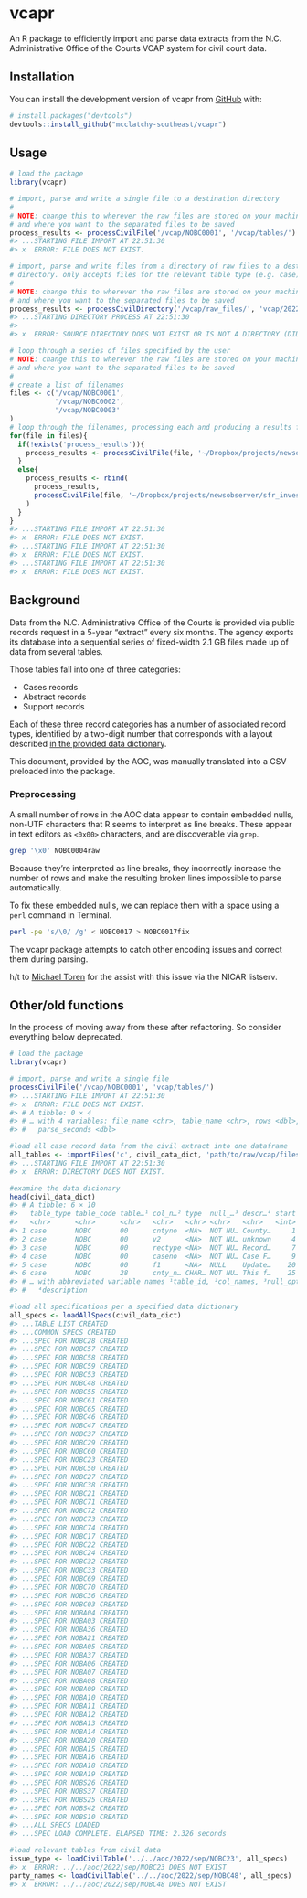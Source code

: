 
<!-- README.md is generated from README.Rmd. Please edit that file -->

# vcapr

<!-- badges: start -->
<!-- badges: end -->

An R package to efficiently import and parse data extracts from the N.C.
Administrative Office of the Courts VCAP system for civil court data.

## Installation

You can install the development version of vcapr from
[GitHub](https://github.com/) with:

``` r
# install.packages("devtools")
devtools::install_github("mcclatchy-southeast/vcapr")
```

## Usage

``` r
# load the package
library(vcapr)

# import, parse and write a single file to a destination directory
#
# NOTE: change this to wherever the raw files are stored on your machine
# and where you want to the separated files to be saved
process_results <- processCivilFile('/vcap/NOBC0001', '/vcap/tables/')
#> ...STARTING FILE IMPORT AT 22:51:30 
#> x  ERROR: FILE DOES NOT EXIST.

# import, parse and write files from a directory of raw files to a destination
# directory. only accepts files for the relevant table type (e.g. case)
# 
# NOTE: change this to wherever the raw files are stored on your machine
# and where you want to the separated files to be saved
process_results <- processCivilDirectory('/vcap/raw_files/', 'vcap/2022/tables/')
#> ...STARTING DIRECTORY PROCESS AT 22:51:30 
#> 
#> x  ERROR: SOURCE DIRECTORY DOES NOT EXIST OR IS NOT A DIRECTORY (DID YOU FORGET THE SLASH?).

# loop through a series of files specified by the user
# NOTE: change this to wherever the raw files are stored on your machine
# and where you want to the separated files to be saved
#
# create a list of filenames
files <- c('/vcap/NOBC0001',
           '/vcap/NOBC0002',
           '/vcap/NOBC0003'
)
# loop through the filenames, processing each and producing a results file
for(file in files){
  if(!exists('process_results')){
    process_results <- processCivilFile(file, '~/Dropbox/projects/newsobserver/sfr_investors/data/aoc/2022/upload_test/')
  }
  else{
    process_results <- rbind(
      process_results,
      processCivilFile(file, '~/Dropbox/projects/newsobserver/sfr_investors/data/aoc/2022/upload_test/')
    )
  }
}
#> ...STARTING FILE IMPORT AT 22:51:30 
#> x  ERROR: FILE DOES NOT EXIST.
#> ...STARTING FILE IMPORT AT 22:51:30 
#> x  ERROR: FILE DOES NOT EXIST.
#> ...STARTING FILE IMPORT AT 22:51:30 
#> x  ERROR: FILE DOES NOT EXIST.
```

## Background

Data from the N.C. Administrative Office of the Courts is provided via
public records request in a 5-year “extract” every six months. The
agency exports its database into a sequential series of fixed-width 2.1
GB files made up of data from several tables.

Those tables fall into one of three categories:

-   Cases records
-   Abstract records
-   Support records

Each of these three record categories has a number of associated record
types, identified by a two-digit number that corresponds with a layout
described [in the provided data
dictionary](https://www.documentcloud.org/documents/23070366-nc-aoc-vcap-extract-file-layout).

This document, provided by the AOC, was manually translated into a CSV
preloaded into the package.

### Preprocessing

A small number of rows in the AOC data appear to contain embedded nulls,
non-UTF characters that R seems to interpret as line breaks. These
appear in text editors as `<0x00>` characters, and are discoverable via
`grep`.

``` bash
grep '\x0' NOBC0004raw
```

Because they’re interpreted as line breaks, they incorrectly increase
the number of rows and make the resulting broken lines impossible to
parse automatically.

To fix these embedded nulls, we can replace them with a space using a
`perl` command in Terminal.

``` bash
perl -pe 's/\0/ /g' < NOBC0017 > NOBC0017fix
```

The vcapr package attempts to catch other encoding issues and correct
them during parsing.

h/t to [Michael Toren](https://twitter.com/michael_toren) for the assist
with this issue via the NICAR listserv.

## Other/old functions

In the process of moving away from these after refactoring. So consider
everything below deprecated.

``` r
# load the package
library(vcapr)

# import, parse and write a single file
processCivilFile('/vcap/NOBC0001', 'vcap/tables/')
#> ...STARTING FILE IMPORT AT 22:51:30 
#> x  ERROR: FILE DOES NOT EXIST.
#> # A tibble: 0 × 4
#> # … with 4 variables: file_name <chr>, table_name <chr>, rows <dbl>,
#> #   parse_seconds <dbl>

#load all case record data from the civil extract into one dataframe
all_tables <- importFiles('c', civil_data_dict, 'path/to/raw/vcap/files/')
#> ...STARTING FILE IMPORT AT 22:51:30 
#> x  ERROR: DIRECTORY DOES NOT EXIST.

#examine the data dicionary
head(civil_data_dict)
#> # A tibble: 6 × 10
#>   table_type table_code table…¹ col_n…² type  null_…³ descr…⁴ start   end length
#>   <chr>      <chr>      <chr>   <chr>   <chr> <chr>   <chr>   <int> <int>  <int>
#> 1 case       NOBC       00      cntyno  <NA>  NOT NU… County…     1     3      3
#> 2 case       NOBC       00      v2      <NA>  NOT NU… unknown     4     6      3
#> 3 case       NOBC       00      rectype <NA>  NOT NU… Record…     7     8      2
#> 4 case       NOBC       00      caseno  <NA>  NOT NU… Case F…     9    19     11
#> 5 case       NOBC       00      f1      <NA>  NULL    Update…    20    24      5
#> 6 case       NOBC       28      cnty_n… CHAR… NOT NU… This f…    25    27      3
#> # … with abbreviated variable names ¹​table_id, ²​col_names, ³​null_option,
#> #   ⁴​description

#load all specifications per a specified data dictionary
all_specs <- loadAllSpecs(civil_data_dict)
#> ...TABLE LIST CREATED
#> ...COMMON SPECS CREATED
#> ...SPEC FOR NOBC28 CREATED
#> ...SPEC FOR NOBC57 CREATED
#> ...SPEC FOR NOBC58 CREATED
#> ...SPEC FOR NOBC59 CREATED
#> ...SPEC FOR NOBC53 CREATED
#> ...SPEC FOR NOBC48 CREATED
#> ...SPEC FOR NOBC55 CREATED
#> ...SPEC FOR NOBC61 CREATED
#> ...SPEC FOR NOBC65 CREATED
#> ...SPEC FOR NOBC46 CREATED
#> ...SPEC FOR NOBC47 CREATED
#> ...SPEC FOR NOBC37 CREATED
#> ...SPEC FOR NOBC29 CREATED
#> ...SPEC FOR NOBC60 CREATED
#> ...SPEC FOR NOBC23 CREATED
#> ...SPEC FOR NOBC50 CREATED
#> ...SPEC FOR NOBC27 CREATED
#> ...SPEC FOR NOBC38 CREATED
#> ...SPEC FOR NOBC21 CREATED
#> ...SPEC FOR NOBC71 CREATED
#> ...SPEC FOR NOBC72 CREATED
#> ...SPEC FOR NOBC73 CREATED
#> ...SPEC FOR NOBC74 CREATED
#> ...SPEC FOR NOBC17 CREATED
#> ...SPEC FOR NOBC22 CREATED
#> ...SPEC FOR NOBC24 CREATED
#> ...SPEC FOR NOBC32 CREATED
#> ...SPEC FOR NOBC33 CREATED
#> ...SPEC FOR NOBC69 CREATED
#> ...SPEC FOR NOBC70 CREATED
#> ...SPEC FOR NOBC36 CREATED
#> ...SPEC FOR NOBC03 CREATED
#> ...SPEC FOR NOBA04 CREATED
#> ...SPEC FOR NOBA03 CREATED
#> ...SPEC FOR NOBA36 CREATED
#> ...SPEC FOR NOBA21 CREATED
#> ...SPEC FOR NOBA05 CREATED
#> ...SPEC FOR NOBA37 CREATED
#> ...SPEC FOR NOBA06 CREATED
#> ...SPEC FOR NOBA07 CREATED
#> ...SPEC FOR NOBA08 CREATED
#> ...SPEC FOR NOBA09 CREATED
#> ...SPEC FOR NOBA10 CREATED
#> ...SPEC FOR NOBA11 CREATED
#> ...SPEC FOR NOBA12 CREATED
#> ...SPEC FOR NOBA13 CREATED
#> ...SPEC FOR NOBA14 CREATED
#> ...SPEC FOR NOBA20 CREATED
#> ...SPEC FOR NOBA15 CREATED
#> ...SPEC FOR NOBA16 CREATED
#> ...SPEC FOR NOBA18 CREATED
#> ...SPEC FOR NOBA19 CREATED
#> ...SPEC FOR NOBS26 CREATED
#> ...SPEC FOR NOBS37 CREATED
#> ...SPEC FOR NOBS25 CREATED
#> ...SPEC FOR NOBS42 CREATED
#> ...SPEC FOR NOBS10 CREATED
#> ...ALL SPECS LOADED
#> ...SPEC LOAD COMPLETE. ELAPSED TIME: 2.326 seconds

#load relevant tables from civil data
issue_type <- loadCivilTable('../../aoc/2022/sep/NOBC23', all_specs)
#> x  ERROR: ../../aoc/2022/sep/NOBC23 DOES NOT EXIST
party_names <- loadCivilTable('../../aoc/2022/sep/NOBC48', all_specs)
#> x  ERROR: ../../aoc/2022/sep/NOBC48 DOES NOT EXIST
```

<!--You'll still need to render `README.Rmd` regularly, to keep `README.md` up-to-date. `devtools::build_readme()` is handy for this. You could also use GitHub Actions to re-render `README.Rmd` every time you push. An example workflow can be found here: <https://github.com/r-lib/actions/tree/v1/examples>.\-->
